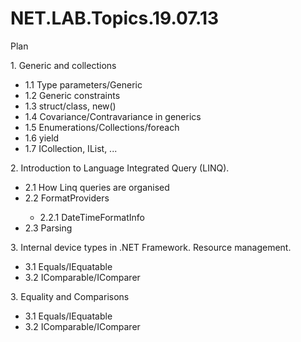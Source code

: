 # NET.LAB.Topics.19.07.13
Plan
<p>1. Generic and collections</p>
<ul><li>1.1 Type parameters/Generic</li>
<li>1.2 Generic constraints</li>
<li>1.3 struct/class, new()</li>
<li>1.4 Covariance/Contravariance in generics</li>
<li>1.5 Enumerations/Collections/foreach</li>
<li>1.6 yield</li>
<li>1.7 ICollection, IList, ...</li></ul>
<p>2. Introduction to Language Integrated Query (LINQ).</p>
<ul><li>2.1 How Linq queries are organised</li>
<li>2.2 FormatProviders</li>
<ul><li>2.2.1 DateTimeFormatInfo</li></ul>
<li>2.3 Parsing</li></ul>
<p>3. Internal device types in .NET Framework. Resource management.</p>
<ul><li>3.1 Equals/IEquatable</li>
<li>3.2 IComparable/IComparer</li></ul>
<p>3. Equality and Comparisons</p>
<ul><li>3.1 Equals/IEquatable</li>
<li>3.2 IComparable/IComparer</li></ul>

